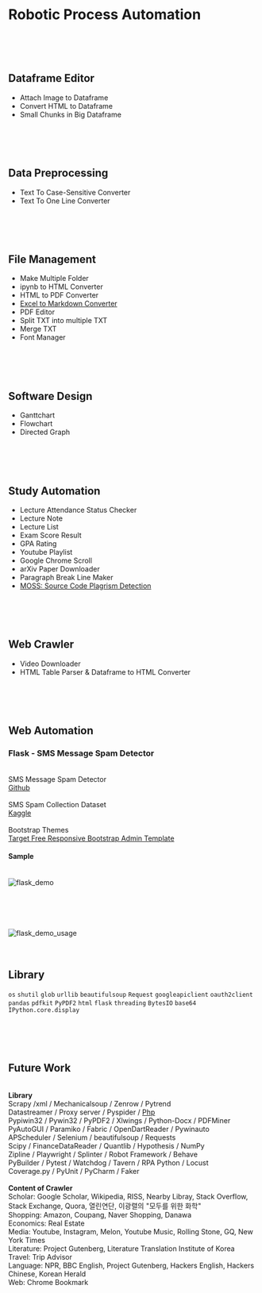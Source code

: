 # Robotic Process Automation
<br/><br/><br/>
## Dataframe Editor
* Attach Image to Dataframe 
* Convert HTML to Dataframe
* Small Chunks in Big Dataframe
<br/><br/><br/><br/><br/>
## Data Preprocessing
* Text To Case-Sensitive Converter
* Text To One Line Converter
<br/><br/><br/><br/><br/>
## File Management
* Make Multiple Folder
* ipynb to HTML Converter
* HTML to PDF Converter
* [Excel to Markdown Converter](https://tabletomarkdown.com/convert-spreadsheet-to-markdown/)
* PDF Editor
* Split TXT into multiple TXT
* Merge TXT
* Font Manager
<br/><br/><br/><br/><br/>
## Software Design
* Ganttchart
* Flowchart
* Directed Graph
<br/><br/><br/><br/><br/>
## Study Automation
* Lecture Attendance Status Checker
* Lecture Note
* Lecture List
* Exam Score Result
* GPA Rating
* Youtube Playlist
* Google Chrome Scroll
* arXiv Paper Downloader
* Paragraph Break Line Maker
* [MOSS: Source Code Plagrism Detection](http://theory.stanford.edu/~aiken/moss/)
<br/><br/><br/><br/><br/>
## Web Crawler
* Video Downloader
* HTML Table Parser & Dataframe to HTML Converter
<br/><br/><br/><br/><br/>
## Web Automation
### Flask - SMS Message Spam Detector
<br>SMS Message Spam Detector
<br>[Github](https://github.com/susanli2016/SMS-Message-Spam-Detector)
<br><br>SMS Spam Collection Dataset
<br>[Kaggle](https://www.kaggle.com/datasets/uciml/sms-spam-collection-dataset)
<br><br>Bootstrap Themes
<br>[Target Free Responsive Bootstrap Admin Template](https://bootstrapthemes.co/item/target-free-responsive-bootstrap-admin-template/)
<br>
#### Sample
<br>![flask_demo](https://user-images.githubusercontent.com/97289420/234529527-1f8d6081-13f0-454a-9f6a-472f5970e5f8.png)
<br><br><br><br><br><br>![flask_demo_usage](https://user-images.githubusercontent.com/97289420/234529573-cc52e954-76ae-4772-8a2a-e9f7f8cbc7b4.gif)
<br><br><br>

## Library
`os` `shutil` `glob` `urllib` `beautifulsoup` `Request` `googleapiclient` `oauth2client` `pandas` `pdfkit` `PyPDF2` `html` `flask` `threading` `BytesIO` `base64` `IPython.core.display`
<br/><br/><br/><br/><br/>

## Future Work

<br/><b>Library</b>
<br/>Scrapy /xml / Mechanicalsoup / Zenrow / Pytrend
<br/>Datastreamer / Proxy server / Pyspider / [Php](https://tipland.tistory.com/57)
<br/>Pypiwin32 / Pywin32 / PyPDF2 / Xlwings / Python-Docx / PDFMiner
<br/>PyAutoGUI / Paramiko / Fabric / OpenDartReader / Pywinauto
<br/>APScheduler / Selenium / beautifulsoup / Requests
<br/>Scipy / FinanceDataReader / Quantlib / Hypothesis / NumPy
<br/>Zipline / Playwright / Splinter / Robot Framework / Behave
<br/>PyBuilder / Pytest / Watchdog / Tavern / RPA Python / Locust
<br/>Coverage.py / PyUnit / PyCharm / Faker
<br/><br/><b>Content of Crawler</b>
<br/>Scholar: Google Scholar, Wikipedia, RISS, Nearby Libray, Stack Overflow, Stack Exchange, Quora, 열린연단, 이광렬의 "모두를 위한 화학"
<br/>Shopping: Amazon, Coupang, Naver Shopping, Danawa
<br/>Economics: Real Estate
<br/>Media: Youtube, Instagram, Melon, Youtube Music, Rolling Stone, GQ, New York Times
<br/>Literature: Project Gutenberg, Literature Translation Institute of Korea
<br/>Travel: Trip Advisor
<br/>Language: NPR, BBC English, Project Gutenberg, Hackers English, Hackers Chinese, Korean Herald
<br/>Web: Chrome Bookmark
<br/><br/><br/><br/><br/>
